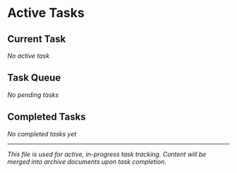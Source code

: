 # Active Tasks

## Current Task
*No active task*

## Task Queue
*No pending tasks*

## Completed Tasks
*No completed tasks yet*

---
*This file is used for active, in-progress task tracking. Content will be merged into archive documents upon task completion.* 